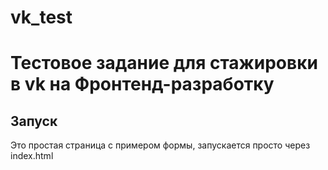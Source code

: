 # vk_test
# Тестовое задание для стажировки в vk на Фронтенд-разработку

## Запуск
Это простая страница с примером формы, запускается просто через index.html

